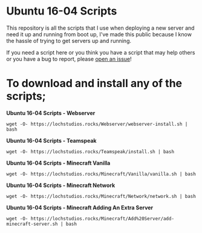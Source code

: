# Ubuntu 16-04 Scripts

This repository is all the scripts that I use when deploying a new server and need it up and running from boot up, I've made this public because I know the hassle of trying to get servers up and running.

If you need a script here or you think you have a script that may help others or you have a bug to report, please [open an issue](https://github.com/LochStudios/Ubuntu-16-04-Scripts/issues)!

# To download and install any of the scripts;
**Ubuntu 16-04 Scripts - Webserver**

``wget -O- https://lochstudios.rocks/Webserver/webserver-install.sh | bash``

**Ubuntu 16-04 Scripts - Teamspeak**

``wget -O- https://lochstudios.rocks/Teamspeak/install.sh | bash``

**Ubuntu 16-04 Scripts - Minecraft Vanilla**

``wget -O- https://lochstudios.rocks/Minecraft/Vanilla/vanilla.sh | bash``

**Ubuntu 16-04 Scripts - Minecraft Network**

``wget -O- https://lochstudios.rocks/Minecraft/Network/network.sh | bash``

**Ubuntu 16-04 Scripts - Minecraft Adding An Extra Server**

``wget -O- https://lochstudios.rocks/Minecraft/Add%20Server/add-minecraft-server.sh | bash``

